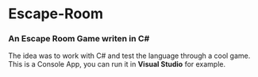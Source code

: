 # Escape-Room

### An Escape Room Game writen in C#

The idea was to work with C# and test the language through a cool game.
This is a Console App, you can run it in **Visual Studio** for example.
